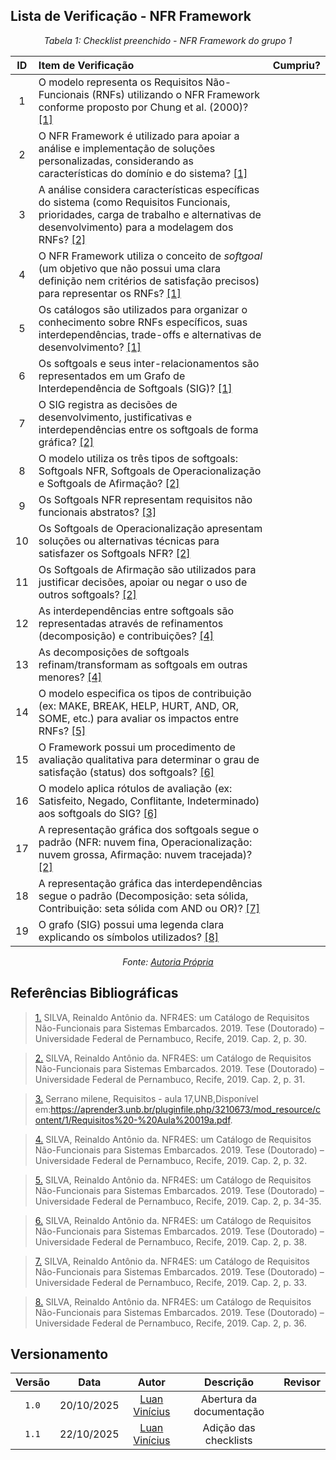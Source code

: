 ## Lista de Verificação - NFR Framework 

*<p style="text-align: center;">Tabela 1: Checklist preenchido - NFR Framework do grupo 1</p>*

| ID | Item de Verificação | Cumpriu? |
| :---: | :--- | :---: |
| 1 | O modelo representa os Requisitos Não-Funcionais (RNFs) utilizando o NFR Framework conforme proposto por Chung et al. (2000)? <a id="anchor_1" href="#REF1">[1]</a> | |
| 2 | O NFR Framework é utilizado para apoiar a análise e implementação de soluções personalizadas, considerando as características do domínio e do sistema? <a id="anchor_1" href="#REF1">[1]</a> | |
| 3 | A análise considera características específicas do sistema (como Requisitos Funcionais, prioridades, carga de trabalho e alternativas de desenvolvimento) para a modelagem dos RNFs? <a id="anchor_2" href="#REF2">[2]</a>| |
| 4 | O NFR Framework utiliza o conceito de *softgoal* (um objetivo que não possui uma clara definição nem critérios de satisfação precisos) para representar os RNFs? <a id="anchor_1" href="#REF1">[1]</a> | |
| 5 | Os catálogos são utilizados para organizar o conhecimento sobre RNFs específicos, suas interdependências, trade-offs e alternativas de desenvolvimento? <a id="anchor_1" href="#REF1">[1]</a> | |
| 6 | Os softgoals e seus inter-relacionamentos são representados em um Grafo de Interdependência de Softgoals (SIG)? <a id="anchor_1" href="#REF1">[1]</a> | |
| 7 | O SIG registra as decisões de desenvolvimento, justificativas e interdependências entre os softgoals de forma gráfica? <a id="anchor_2" href="#REF2">[2]</a> | |
| 8 | O modelo utiliza os três tipos de softgoals: Softgoals NFR, Softgoals de Operacionalização e Softgoals de Afirmação? <a id="anchor_2" href="#REF2">[2]</a> | |
| 9 | Os Softgoals NFR representam requisitos não funcionais abstratos? <a id="anchor_3" href="#REF3">[3]</a> | |
| 10 | Os Softgoals de Operacionalização apresentam soluções ou alternativas técnicas para satisfazer os Softgoals NFR? <a id="anchor_2" href="#REF2">[2]</a> | |
| 11 | Os Softgoals de Afirmação são utilizados para justificar decisões, apoiar ou negar o uso de outros softgoals? <a id="anchor_2" href="#REF2">[2]</a> | |
| 12 | As interdependências entre softgoals são representadas através de refinamentos (decomposição) e contribuições? <a id="anchor_4" href="#REF4">[4]</a> | |
| 13 | As decomposições de softgoals refinam/transformam as softgoals em outras menores? <a id="anchor_4" href="#REF4">[4]</a> | |
| 14 | O modelo especifica os tipos de contribuição (ex: MAKE, BREAK, HELP, HURT, AND, OR, SOME, etc.) para avaliar os impactos entre RNFs? <a id="anchor_5" href="#REF5">[5]</a> | |
| 15 | O Framework possui um procedimento de avaliação qualitativa para determinar o grau de satisfação (status) dos softgoals? <a id="anchor_6" href="#REF6">[6]</a> | |
| 16 | O modelo aplica rótulos de avaliação (ex: Satisfeito, Negado, Conflitante, Indeterminado) aos softgoals do SIG? <a id="anchor_6" href="#REF6">[6]</a>| |
| 17 | A representação gráfica dos softgoals segue o padrão (NFR: nuvem fina, Operacionalização: nuvem grossa, Afirmação: nuvem tracejada)? <a id="anchor_2" href="#REF2">[2]</a> | |
| 18 | A representação gráfica das interdependências segue o padrão (Decomposição: seta sólida, Contribuição: seta sólida com AND ou OR)? <a id="anchor_7" href="#REF7">[7]</a>| |
| 19 | O grafo (SIG) possui uma legenda clara explicando os símbolos utilizados? <a id="anchor_8" href="#REF8">[8]</a> | |

*<p style="text-align: center;">Fonte: [Autoria Própria](../Listas%20de%20Verificações.md) </p>*

## Referências Bibliográficas

> <a id="REF1" href="#anchor_1">1.</a> SILVA, Reinaldo Antônio da. NFR4ES: um Catálogo de Requisitos Não-Funcionais para Sistemas Embarcados. 2019. Tese
(Doutorado) – Universidade Federal de Pernambuco, Recife, 2019. Cap. 2, p. 30. 

> <a id="REF2" href="#anchor_2">2.</a> SILVA, Reinaldo Antônio da. NFR4ES: um Catálogo de Requisitos Não-Funcionais para Sistemas Embarcados. 2019. Tese
(Doutorado) – Universidade Federal de Pernambuco, Recife, 2019. Cap. 2, p. 31. 

> <a id="REF3" href="#anchor_3">3.</a> Serrano milene, Requisitos - aula 17,UNB,Disponível
em:<https://aprender3.unb.br/pluginfile.php/3210673/mod_resource/content/1/Requisitos%20-%20Aula%20019a.pdf>. 

> <a id="REF4" href="#anchor_4">4.</a> SILVA, Reinaldo Antônio da. NFR4ES: um Catálogo de Requisitos Não-Funcionais para Sistemas Embarcados. 2019. Tese
(Doutorado) – Universidade Federal de Pernambuco, Recife, 2019. Cap. 2, p. 32. 

> <a id="REF5" href="#anchor_5">5.</a> SILVA, Reinaldo Antônio da. NFR4ES: um Catálogo de Requisitos Não-Funcionais para Sistemas Embarcados. 2019. Tese
(Doutorado) – Universidade Federal de Pernambuco, Recife, 2019. Cap. 2, p. 34-35. 

> <a id="REF6" href="#anchor_6">6.</a> SILVA, Reinaldo Antônio da. NFR4ES: um Catálogo de Requisitos Não-Funcionais para Sistemas Embarcados. 2019. Tese
(Doutorado) – Universidade Federal de Pernambuco, Recife, 2019. Cap. 2, p. 38. 

> <a id="REF7" href="#anchor_7">7.</a> SILVA, Reinaldo Antônio da. NFR4ES: um Catálogo de Requisitos Não-Funcionais para Sistemas Embarcados. 2019. Tese
(Doutorado) – Universidade Federal de Pernambuco, Recife, 2019. Cap. 2, p. 33. 

> <a id="REF8" href="#anchor_8">8.</a> SILVA, Reinaldo Antônio da. NFR4ES: um Catálogo de Requisitos Não-Funcionais para Sistemas Embarcados. 2019. Tese
(Doutorado) – Universidade Federal de Pernambuco, Recife, 2019. Cap. 2, p. 36. 

## Versionamento

| Versão | Data       | Autor               | Descrição                       | Revisor |
|:--------:|:------------:|:---------------:|:-------------------------------:|:---------:|
| ``1.0``    | 20/10/2025 | [Luan Vinícius](https://github.com/luannvi)  | Abertura da documentação | |
| ``1.1``    | 22/10/2025 | [Luan Vinícius](https://github.com/luannvi)  | Adição das checklists | |